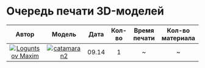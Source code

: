 # Очередь печати 3D-моделей

| Автор |   Модель |  Дата   |  Кол-во | Время печати | Кол-во материала |
|:-------:|:------:|:--------:|:---------:|:-----:|:----------:|
|[![Loguntsov Maxim](https://avatars3.githubusercontent.com/u/3838734?v=2&s=400)](https://github.com/MaximLoguncov)|[![catamaran2](https://cloud.githubusercontent.com/assets/3838734/3906596/7c8cc962-22f4-11e4-9502-1ec44198ad47.png?s=40)](https://github.com/soda-io/3D-models/tree/master/Loguntsov_Maxim/my/STL/OpenSCAD/catamaran2.stl)| 09.14 | 1 | ~ | ~ |
